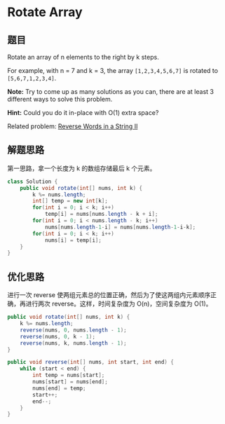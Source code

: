 # Rotate Array

## 题目

Rotate an array of n elements to the right by k steps.

For example, with n = 7 and k = 3, the array `[1,2,3,4,5,6,7]` is rotated to `[5,6,7,1,2,3,4]`.

**Note:**
Try to come up as many solutions as you can, there are at least 3 different ways to solve this problem.

**Hint:**
Could you do it in-place with O(1) extra space?

Related problem: [Reverse Words in a String II]()

## 解题思路

第一思路，拿一个长度为 k 的数组存储最后 k 个元素。

```java
class Solution {
    public void rotate(int[] nums, int k) {
        k %= nums.length;
        int[] temp = new int[k];
        for(int i = 0; i < k; i++) 
            temp[i] = nums[nums.length - k + i];
        for(int i = 0; i < nums.length - k; i++)
            nums[nums.length-1-i] = nums[nums.length-1-i-k];
        for(int i = 0; i < k; i++)
            nums[i] = temp[i];
    }
}
```

## 优化思路

进行一次 reverse 使两组元素总的位置正确，然后为了使这两组内元素顺序正确，再进行两次 reverse。这样，时间复杂度为 O(n)，空间复杂度为 O(1)。

```java
public void rotate(int[] nums, int k) {
    k %= nums.length;
    reverse(nums, 0, nums.length - 1);
    reverse(nums, 0, k - 1);
    reverse(nums, k, nums.length - 1);
}

public void reverse(int[] nums, int start, int end) {
    while (start < end) {
        int temp = nums[start];
        nums[start] = nums[end];
        nums[end] = temp;
        start++;
        end--;
    }
}
```

